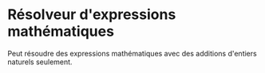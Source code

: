 # Résolveur d'expressions mathématiques

Peut résoudre des expressions mathématiques avec des additions d'entiers naturels seulement.